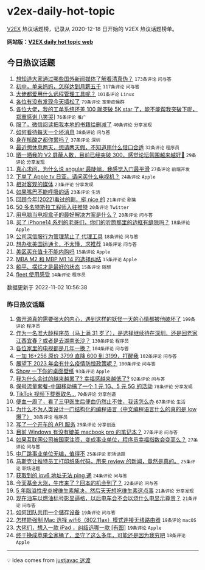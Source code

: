 # v2ex-daily-hot-topic

[V2EX](https://www.v2ex.com/) 热议话题榜，记录从 2020-12-18 日开始的 V2EX 热议话题榜单。

**网站版：[V2EX daily hot topic web](https://boojack.github.io/v2ex-daily-hot-topic-web/)**

## 今日热议话题

<!-- TODAY BEGIN -->

1. [想知道大家通过哪些国外新闻媒体了解看清真伪？](https://www.v2ex.com/t/891965) `173条评论` `问与答`
1. [初中，单亲妈妈，怎样达到月薪五千](https://www.v2ex.com/t/892015) `117条评论` `问与答`
1. [大佬都爱用什么远程管理工具呢？](https://www.v2ex.com/t/891950) `101条评论` `Linux`
1. [各位有没有发现今天墙松了](https://www.v2ex.com/t/892046) `79条评论` `宽带症候群`
1. [各位大佬，我的工单系统还差 100 就突破 5K star 了，能不能帮我突破下呢，郑重感谢 [\笑哭]](https://www.v2ex.com/t/891994) `76条评论` `推广`
1. [服了，微信阅读把我本地的书籍给删减了](https://www.v2ex.com/t/892135) `40条评论` `分享发现`
1. [如何看待每天一个坏消息](https://www.v2ex.com/t/892132) `38条评论` `问与答`
1. [身在核酸之都你累吗？](https://www.v2ex.com/t/892036) `37条评论` `深圳`
1. [最近想休息两天，想请两天假，不知道用什么借口合适](https://www.v2ex.com/t/892144) `32条评论` `程序员`
1. [晒一晒我的 V2 屏蔽人数，目前已经突破 300，感觉论坛氛围越来越好🐶](https://www.v2ex.com/t/892120) `29条评论` `分享发现`
1. [真心求问，为什么说 angular 最陡峭，我感觉入门最平滑](https://www.v2ex.com/t/891991) `27条评论` `前端开发`
1. [下单了 Apple tv 日亚，请问买什么电视机？](https://www.v2ex.com/t/891943) `24条评论` `Apple`
1. [相对客观的媒体](https://www.v2ex.com/t/892160) `23条评论` `分享发现`
1. [如果嘴巴不能呼吸的话](https://www.v2ex.com/t/891954) `23条评论` `生活`
1. [回顾今年(2022)看过的剧，挺 nice 的](https://www.v2ex.com/t/892060) `21条评论` `剧集`
1. [50 多名特斯拉工程师入驻推特](https://www.v2ex.com/t/891945) `20条评论` `Twitter`
1. [用电脑当电视盒子的最好解决方案是什么？](https://www.v2ex.com/t/891942) `20条评论` `问与答`
1. [买了 iPhone14 系列的老哥们，你们的听筒那里的边框有缝隙吗？](https://www.v2ex.com/t/892070) `18条评论` `Apple`
1. [公司深信服行为管理禁止了 代理工具](https://www.v2ex.com/t/892033) `18条评论` `问与答`
1. [想办张美国运通卡，不太懂，求推荐](https://www.v2ex.com/t/892025) `18条评论` `问与答`
1. [美区买充值卡不能内购吗](https://www.v2ex.com/t/892111) `15条评论` `Apple`
1. [MBA M2 和 MBP M1 14 的选择纠结](https://www.v2ex.com/t/892086) `15条评论` `Apple`
1. [躺平、摆烂才是最好的状态](https://www.v2ex.com/t/891946) `15条评论` `随想`
1. [fleet 使用感受](https://www.v2ex.com/t/892151) `14条评论` `程序员`

数据更新于 2022-11-02 10:56:38

<!-- TODAY END -->

### 昨日热议话题

<!-- YESTERDAY BEGIN -->

1. [做开源真的需要强大的内心，遇到这样的妖怪一天的心情都被他破坏了](https://www.v2ex.com/t/891756) `199条评论` `程序员`
1. [作为一名准大龄程序员（马上满 31 岁了），是选择继续待在深圳，还是回老家江西宜春？或者是去湖南长沙？](https://www.v2ex.com/t/891658) `130条评论` `程序员`
1. [各位家里的电视都是几年一换？](https://www.v2ex.com/t/891631) `104条评论` `问与答`
1. [一加 16+256 原价 3799 直降 600 到 3199，打醒我](https://www.v2ex.com/t/891630) `102条评论` `问与答`
1. [展望下 2023 年会有什么疫情防控政策呢？](https://www.v2ex.com/t/891681) `100条评论` `问与答`
1. [Show 一下你的桌面壁纸](https://www.v2ex.com/t/891728) `93条评论` `Apple`
1. [我为什么会过的越来越累了? 幸福感越来越低了?](https://www.v2ex.com/t/891686) `92条评论` `问与答`
1. [保号流量套餐-中国移动搞了一个 1 元 1G、5 元 5G 的活动](https://www.v2ex.com/t/891634) `78条评论` `分享发现`
1. [TikTok 视频下载器取名...](https://www.v2ex.com/t/891790) `70条评论` `分享创造`
1. [便血一周了，看了三甲医生后便血仍然止不住，我该怎么办](https://www.v2ex.com/t/891650) `67条评论` `生活`
1. [为什么不为人类设计一门结构化的编程语言（中文编程语言什么的真的是 low 爆了）](https://www.v2ex.com/t/891914) `38条评论` `程序员`
1. [写了一个开车的 API 服务](https://www.v2ex.com/t/891809) `29条评论` `分享创造`
1. [目前 Windows 有没有媲美 macbook pro 的笔记本？](https://www.v2ex.com/t/891857) `27条评论` `问与答`
1. [如果互联网公司被国家注资，变成事业单位，程序员幸福指数会变高么？](https://www.v2ex.com/t/891796) `27条评论` `问与答`
1. [中厂跳事业单位无编，值得不](https://www.v2ex.com/t/891840) `25条评论` `职场话题`
1. [马斯克让推特员工打印纸质代码，用来 review 的新闻，竟然是真的。](https://www.v2ex.com/t/891741) `25条评论` `职场话题`
1. [获取到的 ipv6 地址无法 ping 通](https://www.v2ex.com/t/891844) `24条评论` `问与答`
1. [今天基金大涨，牛市来了？回本的机会到了？](https://www.v2ex.com/t/891788) `22条评论` `问与答`
1. [5 年脂溢性皮炎被维生素解决，然后天天想吃维生素这点事](https://www.v2ex.com/t/891848) `21条评论` `分享发现`
1. [现在油车以燃油标号彰显逼格，以后电车会不会以烧什么电显示尊贵？](https://www.v2ex.com/t/891695) `21条评论` `问与答`
1. [如何团队共用一个储存设备](https://www.v2ex.com/t/891902) `19条评论` `问与答`
1. [怎样能强制 Mac 选择 wifi6（802.11ax）模式连接无线路由器](https://www.v2ex.com/t/891839) `19条评论` `macOS`
1. [大佬们，想入一款 iPad ，纠结选哪一款 [有图]](https://www.v2ex.com/t/891697) `19条评论` `Apple`
1. [终于换成苹果全家桶了，坚守了这么多年，可能还是因为我穷吧](https://www.v2ex.com/t/891647) `18条评论` `Apple`

<!-- YESTERDAY END -->

---

💡 Idea comes from [justjavac 迷渡](https://github.com/justjavac/)
